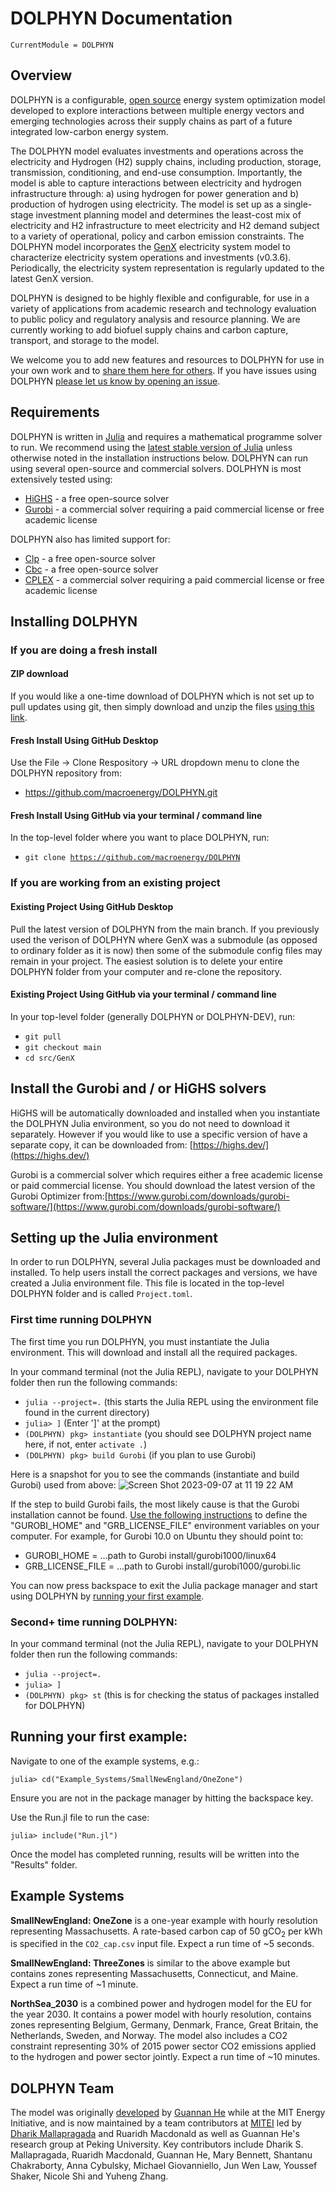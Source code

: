 # DOLPHYN Documentation

```@meta
CurrentModule = DOLPHYN
```

## Overview
DOLPHYN is a configurable, [open source](https://github.com/macroenergy/DOLPHYN/blob/README_Doc_Update/LICENSE) energy system optimization model developed to explore interactions between multiple energy vectors and emerging technologies across their supply chains as part of a future integrated low-carbon energy system.

The DOLPHYN model evaluates investments and operations across the electricity and Hydrogen (H2) supply chains, including production, storage, transmission, conditioning, and end-use consumption. Importantly, the model is able to capture interactions between electricity and hydrogen infrastructure through: a) using hydrogen for power generation and b) production of hydrogen using electricity. The model is set up as a single-stage investment planning model and determines the least-cost mix of electricity and H2 infrastructure to meet electricity and H2 demand subject to a variety of operational, policy and carbon emission constraints. The DOLPHYN model incorporates the [GenX](https://github.com/GenXProject/GenX) electricity system model to characterize electricity system operations and investments (v0.3.6). Periodically, the electricity system representation is regularly updated to the latest GenX version.

DOLPHYN is designed to be highly flexible and configurable, for use in a variety of applications from academic research and technology evaluation to public policy and regulatory analysis and resource planning. We are currently working to add biofuel supply chains and carbon capture, transport, and storage to the model. 

We welcome you to add new features and resources to DOLPHYN for use in your own work and to [share them here for others](https://github.com/macroenergy/DOLPHYN/pulls). If you have issues using DOLPHYN [please let us know by opening an issue](https://github.com/macroenergy/DOLPHYN/issues).
 
## Requirements

DOLPHYN is written in [Julia](https://julialang.org/) and requires a mathematical programme solver to run. We recommend using the [latest stable version of Julia](https://julialang.org/downloads/) unless otherwise noted in the installation instructions below. DOLPHYN can run using several open-source and commercial solvers. DOLPHYN is most extensively tested using:
- [HiGHS](https://highs.dev/) - a free open-source solver
- [Gurobi](https://www.gurobi.com) - a commercial solver requiring a paid commercial license or free academic license

DOLPHYN also has limited support for:
- [Clp](https://github.com/jump-dev/Clp.jl) - a free open-source solver
- [Cbc](https://github.com/jump-dev/Cbc.jl) - a free open-source solver
- [CPLEX](https://www.ibm.com/analytics/cplex-optimizer) - a commercial solver requiring a paid commercial license or free academic license

## Installing DOLPHYN

### If you are doing a fresh install

#### ZIP download

If you would like a one-time download of DOLPHYN which is not set up to pull updates using git, then simply download and unzip the files [using this link](https://github.com/macroenergy/DOLPHYN/archive/refs/heads/main.zip).

#### Fresh Install Using GitHub Desktop

Use the File -> Clone Respository -> URL dropdown menu to clone the DOLPHYN repository from:

- https://github.com/macroenergy/DOLPHYN.git

#### Fresh Install Using GitHub via your terminal / command line

In the top-level folder where you want to place DOLPHYN, run:

- <code>git clone https://github.com/macroenergy/DOLPHYN</code>

### If you are working from an existing project

#### Existing Project Using GitHub Desktop

Pull the latest version of DOLPHYN from the main branch. If you previously used the verison of DOLPHYN where GenX was a submodule (as opposed to ordinary folder as it is now) then some of the submodule config files may remain in your project. The easiest solution is to delete your entire DOLPHYN folder from your computer and re-clone the repository.

#### Existing Project Using GitHub via your terminal / command line

In your top-level folder (generally DOLPHYN or DOLPHYN-DEV), run:

-	<code>git pull</code>
-	<code>git checkout main</code>
-	<code>cd src/GenX</code>

## Install the Gurobi and / or HiGHS solvers

HiGHS will be automatically downloaded and installed when you instantiate the DOLPHYN Julia environment, so you do not need to download it separately. However if you would like to use a specific version of have a separate copy, it can be downloaded from: [https://highs.dev/](https://highs.dev/)

Gurobi is a commercial solver which requires either a free academic license or paid commercial license. You should download the latest version of the Gurobi Optimizer from:[https://www.gurobi.com/downloads/gurobi-software/](https://www.gurobi.com/downloads/gurobi-software/)

## Setting up the Julia environment

In order to run DOLPHYN, several Julia packages must be downloaded and installed. To help users install the correct packages and versions, we have created a Julia environment file. This file is located in the top-level DOLPHYN folder and is called `Project.toml`.

### First time running DOLPHYN

The first time you run DOLPHYN, you must instantiate the Julia environment. This will download and install all the required packages.

In your command terminal (not the Julia REPL), navigate to your DOLPHYN folder then run the following commands:

- <code>julia --project=.</code> (this starts the Julia REPL using the environment file found in the current directory)
- <code>julia> ]</code> (Enter ']' at the prompt)
- <code>(DOLPHYN) pkg> instantiate</code> (you should see DOLPHYN project name here, if not, enter `activate .`)
- <code>(DOLPHYN) pkg> build Gurobi</code> (if you plan to use Gurobi)

Here is a snapshot for you to see the commands (instantiate and build Gurobi) used from above:
![Screen Shot 2023-09-07 at 11 19 22 AM](https://github.com/macroenergy/DOLPHYN/assets/2174909/8e5720fd-28f5-4bdc-840c-70fec0212cd3)

If the step to build Gurobi fails, the most likely cause is that the Gurobi installation cannot be found. [Use the following instructions](https://support.gurobi.com/hc/en-us/articles/13443862111761-How-do-I-set-system-environment-variables-for-Gurobi-) to define the "GUROBI_HOME" and "GRB_LICENSE_FILE" environment variables on your computer. For example, for Gurobi 10.0 on Ubuntu they should point to:
- GUROBI_HOME = ...path to Gurobi install/gurobi1000/linux64
- GRB_LICENSE_FILE = ...path to Gurobi install/gurobi1000/gurobi.lic

You can now press backspace to exit the Julia package manager and start using DOLPHYN by [running your first example](#running-your-first-example).

### Second+ time running DOLPHYN:

In your command terminal (not the Julia REPL), navigate to your DOLPHYN folder then run the following commands:

- <code>julia --project=.</code>
- <code>julia> ]</code> 
- <code>(DOLPHYN) pkg> st</code> (this is for checking the status of packages installed for DOLPHYN)

## Running your first example: 

Navigate to one of the example systems, e.g.:

`julia> cd("Example_Systems/SmallNewEngland/OneZone")`

Ensure you are not in the package manager by hitting the backspace key.

Use the Run.jl file to run the case:

`julia> include("Run.jl")`

Once the model has completed running, results will be written into the "Results" folder.

## Example Systems

**SmallNewEngland: OneZone** is a one-year example with hourly resolution representing Massachusetts. A rate-based carbon cap of 50 gCO<sub>2</sub> per kWh is specified in the `CO2_cap.csv` input file. Expect a run time of ~5 seconds.

**SmallNewEngland: ThreeZones** is similar to the above example but contains zones representing Massachusetts, Connecticut, and Maine. Expect a run time of ~1 minute.

**NorthSea_2030** is a combined power and hydrogen model for the EU for the year 2030. It contains a power model with hourly resolution, contains zones representing Belgium, Germany, Denmark, France, Great Britain, the Netherlands, Sweden, and Norway. The model also includes a CO2 constraint representing 30% of 2015 power sector CO2 emissions applied to the hydrogen and power sector jointly. Expect a run time of ~10 minutes.

## DOLPHYN Team
The model was originally [developed](https://pubs.rsc.org/en/content/articlehtml/2021/ee/d1ee00627d) by [Guannan He](https://www.guannanhe.com/) while at the MIT Energy Initiative, and is now maintained by a team contributors at [MITEI](https://energy.mit.edu/) led by [Dharik Mallapragada](http://mallapragada.mit.edu/) and Ruaridh Macdonald as well as Guannan He's research group at Peking University. Key contributors include Dharik S. Mallapragada, Ruaridh Macdonald, Guannan He, Mary Bennett, Shantanu Chakraborty, Anna Cybulsky, Michael Giovanniello, Jun Wen Law, Youssef Shaker, Nicole Shi and Yuheng Zhang.

